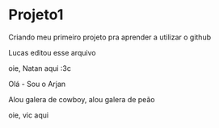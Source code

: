 # Projeto1
Criando meu primeiro projeto pra aprender a utilizar o github

Lucas editou esse arquivo

oie, Natan aqui :3c


Olá - Sou o Arjan

Alou galera de cowboy, alou galera de peão

oie, vic aqui
